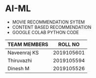 # AI-ML
- MOVIE RECOMMENDATION SYTEM
- CONTENT BASED RECOMMENDATION
- GOOGLE COLAB PYTHON CODE

| TEAM MEMBERS  |    ROLL NO    |
| ------------- | ------------- |
| Naveenraj KS  |  2019105601   |
| Thiruvazhi    |  2019105594   |
| Dinesh M      |  2019105526   |
